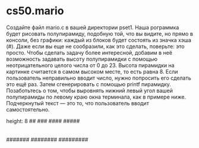 # cs50.mario

Создайте файл mario.c в вашей директории pset1. Наша рограммка будет рисовать полупирамиду, подобную той, что вы видите, но прямо в консоли, без графики: каждый из блоков будет состоять из значка хэша (#). Даже если вы еще не сообразили, как это сделать, поверьте: это просто. Чтобы сделать задачу более интересной, добавим в неё возможность задавать высоту полупирамидки с помощью неотрицательного целого числа от 0 до 23. Высота пирамидки на картинке считается в самом высоком месте, то есть равна 8. Если пользователь неправильно вводит число, нужно попросить его сделать это ещё раз. Затем сгенерировать с помощью printf пирамидку. 
Позаботьтесь о том, чтобы выровнять нижний левый угол вашей полупирамиды по левому краю окна терминала, как в примере ниже. Подчеркнутый текст — это то, что пользователь вводит самостоятельно. 

height: 8
       ##
      ###
     ####
    #####
   ######
  #######
 ########
#########
